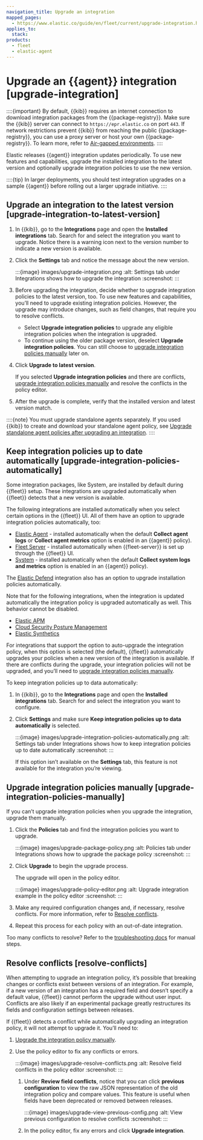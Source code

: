 ```yaml
---
navigation_title: Upgrade an integration
mapped_pages:
  - https://www.elastic.co/guide/en/fleet/current/upgrade-integration.html
applies_to:
  stack:
products:
  - fleet
  - elastic-agent
---
```


# Upgrade an {{agent}} integration [upgrade-integration]


::::{important}
By default, {{kib}} requires an internet connection to download integration packages from the {{package-registry}}. Make sure the {{kib}} server can connect to `https://epr.elastic.co` on port `443`. If network restrictions prevent {{kib}} from reaching the public {{package-registry}}, you can use a proxy server or host your own {{package-registry}}. To learn more, refer to [Air-gapped environments](/reference/fleet/air-gapped.md).
::::


Elastic releases {{agent}} integration updates periodically. To use new features and capabilities, upgrade the installed integration to the latest version and optionally upgrade integration policies to use the new version.

::::{tip}
In larger deployments, you should test integration upgrades on a sample {{agent}} before rolling out a larger upgrade initiative.
::::



## Upgrade an integration to the latest version [upgrade-integration-to-latest-version]

1. In {{kib}}, go to the **Integrations** page and open the **Installed integrations** tab. Search for and select the integration you want to upgrade. Notice there is a warning icon next to the version number to indicate a new version is available.
2. Click the **Settings** tab and notice the message about the new version.

    :::{image} images/upgrade-integration.png
    :alt: Settings tab under Integrations shows how to upgrade the integration
    :screenshot:
    :::

3. Before upgrading the integration, decide whether to upgrade integration policies to the latest version, too. To use new features and capabilities, you’ll need to upgrade existing integration policies. However, the upgrade may introduce changes, such as field changes, that require you to resolve conflicts.

    * Select **Upgrade integration policies** to upgrade any eligible integration policies when the integration is upgraded.
    * To continue using the older package version, deselect **Upgrade integration policies**. You can still choose to [upgrade integration policies manually](#upgrade-integration-policies-manually) later on.

4. Click **Upgrade to latest version**.

    If you selected **Upgrade integration policies** and there are conflicts, [upgrade integration policies manually](#upgrade-integration-policies-manually) and resolve the conflicts in the policy editor.

5. After the upgrade is complete, verify that the installed version and latest version match.

::::{note}
You must upgrade standalone agents separately. If you used {{kib}} to create and download your standalone agent policy, see [Upgrade standalone agent policies after upgrading an integration](/reference/fleet/create-standalone-agent-policy.md#update-standalone-policies).
::::



## Keep integration policies up to date automatically [upgrade-integration-policies-automatically]

Some integration packages, like System, are installed by default during {{fleet}} setup. These integrations are upgraded automatically when {{fleet}} detects that a new version is available.

The following integrations are installed automatically when you select certain options in the {{fleet}} UI. All of them have an option to upgrade integration policies automatically, too:

* [Elastic Agent](integration-docs://reference/elastic_agent/index.md) - installed automatically when the default **Collect agent logs** or **Collect agent metrics** option is enabled in an {{agent}} policy).
* [Fleet Server](integration-docs://reference/fleet_server/index.md) - installed automatically  when {{fleet-server}} is set up through the {{fleet}} UI.
* [System](integration-docs://reference/system/index.md) - installed automatically when the default **Collect system logs and metrics** option is enabled in an {{agent}} policy).

The [Elastic Defend](integration-docs://reference/endpoint/index.md) integration also has an option to upgrade installation policies automatically.

Note that for the following integrations, when the integration is updated automatically the integration policy is upgraded automatically as well. This behavior cannot be disabled.

* [Elastic APM](integration-docs://reference/apm/index.md)
* [Cloud Security Posture Management](integration-docs://reference/cloud_security_posture/index.md#cloud-security-posture-management-cspm)
* [Elastic Synthetics](/solutions/observability/synthetics/index.md)

For integrations that support the option to auto-upgrade the integration policy, when this option is selected (the default), {{fleet}} automatically upgrades your policies when a new version of the integration is available. If there are conflicts during the upgrade, your integration policies will not be upgraded, and you’ll need to [upgrade integration policies manually](#upgrade-integration-policies-manually).

To keep integration policies up to data automatically:

1. In {{kib}}, go to the **Integrations** page and open the **Installed integrations** tab. Search for and select the integration you want to configure.
2. Click **Settings** and make sure **Keep integration policies up to data automatically** is selected.

    :::{image} images/upgrade-integration-policies-automatically.png
    :alt: Settings tab under Integrations shows how to keep integration policies up to date automatically
    :screenshot:
    :::

    If this option isn’t available on the **Settings** tab, this feature is not available for the integration you’re viewing.



## Upgrade integration policies manually [upgrade-integration-policies-manually]

If you can’t upgrade integration policies when you upgrade the integration, upgrade them manually.

1. Click the **Policies** tab and find the integration policies you want to upgrade.

    :::{image} images/upgrade-package-policy.png
    :alt: Policies tab under Integrations shows how to upgrade the package policy
    :screenshot:
    :::

2. Click **Upgrade** to begin the upgrade process.

    The upgrade will open in the policy editor.

    :::{image} images/upgrade-policy-editor.png
    :alt: Upgrade integration example in the policy editor
    :screenshot:
    :::

3. Make any required configuration changes and, if necessary, resolve conflicts. For more information, refer to [Resolve conflicts](#resolve-conflicts).
4. Repeat this process for each policy with an out-of-date integration.

Too many conflicts to resolve? Refer to the [troubleshooting docs](/troubleshoot/ingest/fleet/common-problems.md#upgrading-integration-too-many-conflicts) for manual steps.


## Resolve conflicts [resolve-conflicts]

When attempting to upgrade an integration policy, it’s possible that breaking changes or conflicts exist between versions of an integration. For example, if a new version of an integration has a required field and doesn’t specify a default value, {{fleet}} cannot perform the upgrade without user input. Conflicts are also likely if an experimental package greatly restructures its fields and configuration settings between releases.

If {{fleet}} detects a conflict while automatically upgrading an integration policy, it will not attempt to upgrade it. You’ll need to:

1. [Upgrade the integration policy manually](#upgrade-integration-policies-manually).
2. Use the policy editor to fix any conflicts or errors.

    :::{image} images/upgrade-resolve-conflicts.png
    :alt: Resolve field conflicts in the policy editor
    :screenshot:
    :::

    1. Under **Review field conflicts**, notice that you can click **previous configuration**  to view the raw JSON representation of the old integration policy and compare values. This feature is useful when fields have been deprecated or removed between releases.

        :::{image} images/upgrade-view-previous-config.png
        :alt: View previous configuration to resolve conflicts
        :screenshot:
        :::

    2. In the policy editor, fix any errors and click **Upgrade integration**.
